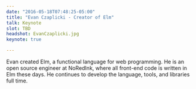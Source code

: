 ```yaml
---
date: "2016-05-18T07:48:25-05:00"
title: "Evan Czaplicki - Creator of Elm"
talk: Keynote
slot: TBD
headshot: EvanCzaplicki.jpg
keynote: true

---
```


Evan created Elm, a functional language for web programming. He is an open
source engineer at NoRedInk, where all front-end code is written in Elm these
days. He continues to develop the language, tools, and libraries full time.

<!--more-->
